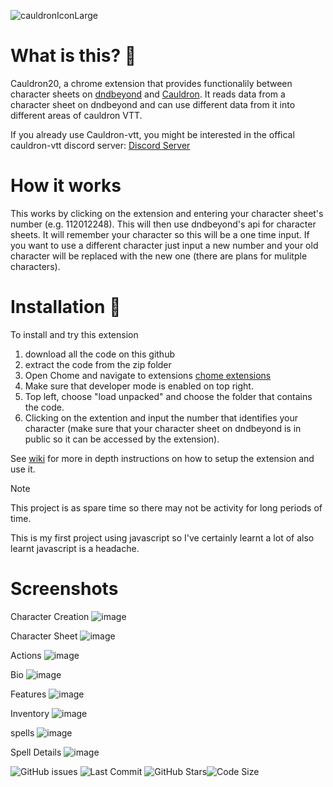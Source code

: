 ![cauldronIconLarge](https://github.com/Jamster3000/cauldron20/assets/148760154/29aacd8f-604f-43f4-a758-3635c2c32ac6)


# What is this? 🔮

Cauldron20, a chrome extension that provides functionalily between character sheets on [dndbeyond](https://www.dndbeyond.com/) and [Cauldron](https://www.cauldron-vtt.net). It reads data from a character sheet on dndbeyond and can use different data from it into different areas of cauldron VTT.

If you already use Cauldron-vtt, you might be interested in the offical cauldron-vtt discord server: [Discord Server](https://discord.gg/Bbg4TACH)

# How it works
This works by clicking on the extension and entering your character sheet's number (e.g. 112012248). This will then use dndbeyond's api for character sheets. It will remember your character so this will be a one time input. If you want to use a different character just input a new number and your old character will be replaced with the new one (there are plans for mulitple characters).

# Installation 🚀
To install and try this extension
1) download all the code on this github
2) extract the code from the zip folder
3) Open Chome and navigate to extensions [chome extensions](chrome://extensions/)
4) Make sure that developer mode is enabled on top right.
5) Top left, choose "load unpacked" and choose the folder that contains the code.
6) Clicking on the extention and input the number that identifies your character (make sure that your character sheet on dndbeyond is in public so it can be accessed by the extension).

See [wiki](https://github.com/Jamster3000/cauldron20/wiki) for more in depth instructions on how to setup the extension and use it.

> [!NOTE]
> This project is as spare time so there may not be activity for long periods of time.

This is my first project using javascript so I've certainly learnt a lot of also learnt javascript is a headache.

# Screenshots
Character Creation
![image](https://github.com/Jamster3000/cauldron20/assets/148760154/19c31f2c-5034-4be9-a1a3-79afcf6a69bf)

Character Sheet
![image](https://github.com/Jamster3000/cauldron20/assets/148760154/01db889d-2bd1-4d97-97bc-41fbec3331b5)

Actions
![image](https://github.com/Jamster3000/cauldron20/assets/148760154/afb6736e-b1ef-468c-95f1-174ba1685b63)

Bio
![image](https://github.com/Jamster3000/cauldron20/assets/148760154/00814970-1746-40d1-8d6b-aad8bcf2e113)

Features
![image](https://github.com/Jamster3000/cauldron20/assets/148760154/fcf65c09-7936-4d2f-9d23-605c26e92201)

Inventory
![image](https://github.com/Jamster3000/cauldron20/assets/148760154/7ebd71b6-9b6b-4ffa-93fe-0973ef38fa6c)

spells
![image](https://github.com/Jamster3000/cauldron20/assets/148760154/4939eda3-5033-480d-9314-ac9203ba9954)

Spell Details
![image](https://github.com/Jamster3000/cauldron20/assets/148760154/7733d18c-1870-4cf7-b886-737eb87ff009)


![GitHub issues](https://img.shields.io/github/issues/jamster3000/Joan-smart-assistant)
![Last Commit](https://img.shields.io/github/last-commit/jamster3000/Joan-smart-assistant)
![GitHub Stars](https://img.shields.io/github/stars/jamster3000/Joan-smart-assistant?style=social)![Code Size](https://img.shields.io/github/languages/code-size/jamster3000/Joan-smart-assistant)
